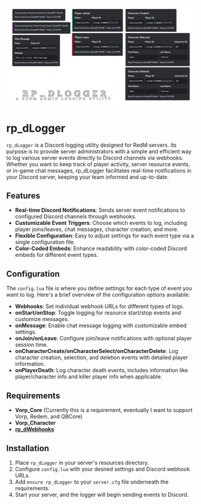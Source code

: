 <img src="header.png">

# rp_dLogger
`rp_dLogger` is a Discord logging utility designed for RedM servers. Its purpose is to provide server administrators with a simple and efficient way to log various server events directly to Discord channels via webhooks. Whether you want to keep track of player activity, server resource events, or in-game chat messages, rp_dLogger facilitates real-time notifications in your Discord server, keeping your team informed and up-to-date.

## Features
* **Real-time Discord Notifications**: Sends server event notifications to configured Discord channels through webhooks.
* **Customizable Event Triggers**: Choose which events to log, including player joins/leaves, chat messages, character creation, and more.
* **Flexible Configuration**: Easy to adjust settings for each event type via a single configuration file.
* **Color-Coded Embeds**: Enhance readability with color-coded Discord embeds for different event types.

## Configuration
The `config.lua` file is where you define settings for each type of event you want to log. Here's a brief overview of the configuration options available:

* **Webhooks**: Set individual webhook URLs for different types of logs.
* **onStart/onStop**: Toggle logging for resource start/stop events and customize messages.
* **onMessage**: Enable chat message logging with customizable embed settings.
* **onJoin/onLeave**: Configure join/leave notifications with optional player session time.
* **onCharacterCreate/onCharacterSelect/onCharacterDelete**: Log character creation, selection, and deletion events with detailed player information.
* **onPlayerDeath**: Log character death events, includes information like player/character info and killer player info when applicable.

## Requirements
* **Vorp_Core** (Currently this is a requirement, eventually I want to support Vorp, Redem, and QBCore)
* **Vorp_Character**
* [**rp_dWebhooks**](https://github.com/ihasTaco/rp_dWebhook)

## Installation
1. Place `rp_dLogger` in your server's resources directory.
2. Configure `config.lua` with your desired settings and Discord webhook URLs.
3. Add ``ensure rp_dLogger`` to your `server.cfg` file underneath the requirements.
4. Start your server, and the logger will begin sending events to Discord.
